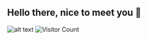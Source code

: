 ## Hello there, nice to meet you 👋
![alt text](https://cdn39.picsart.com/147366079000202.png)
![Visitor Count](https://profile-counter.glitch.me/Abhayaku/count.svg)
